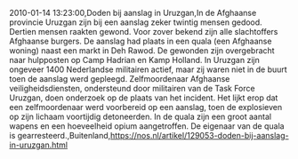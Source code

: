 2010-01-14 13:23:00,Doden bij aanslag in Uruzgan,In de Afghaanse provincie Uruzgan zijn bij een aanslag zeker twintig mensen gedood. Dertien mensen raakten gewond. Voor zover bekend zijn alle slachtoffers Afghaanse burgers. De aanslag had plaats in een quala (een Afghaanse woning) naast een markt in Deh Rawod. De gewonden zijn overgebracht naar hulpposten op Camp Hadrian en Kamp Holland. In Uruzgan zijn ongeveer 1400 Nederlandse militairen actief, maar zij waren niet in de buurt toen de aanslag werd gepleegd. Zelfmoordenaar Afghaanse veiligheidsdiensten, ondersteund door militairen van de Task Force Uruzgan, doen onderzoek op de plaats van het incident. Het lijkt erop dat een zelfmoordenaar werd voorbereid op een aanslag, toen de explosieven op zijn lichaam voortijdig detoneerden. In de quala zijn een groot aantal wapens en een hoeveelheid opium aangetroffen. De eigenaar van de quala is gearresteerd.,Buitenland,https://nos.nl/artikel/129053-doden-bij-aanslag-in-uruzgan.html